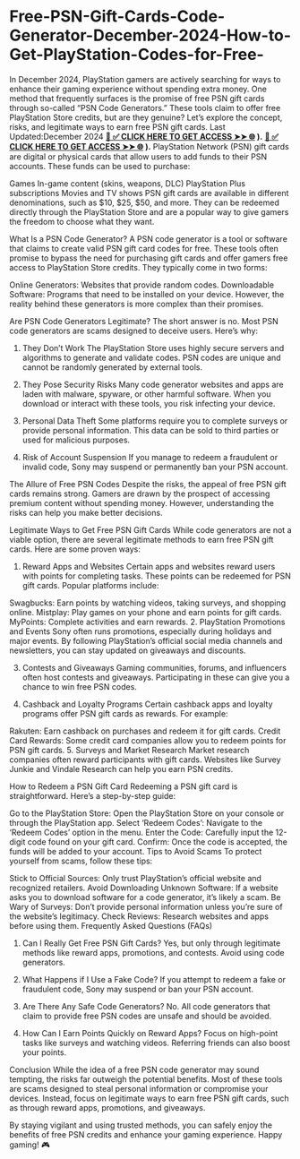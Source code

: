 # Free-PSN-Gift-Cards-Code-Generator-December-2024-How-to-Get-PlayStation-Codes-for-Free-
In December 2024, PlayStation gamers are actively searching for ways to enhance their gaming experience without spending extra money. One method that frequently surfaces is the promise of free PSN gift cards through so-called “PSN Code Generators.” These tools claim to offer free PlayStation Store credits, but are they genuine? Let’s explore the concept, risks, and legitimate ways to earn free PSN gift cards.
Last Updated:December 2024
**[📌 ✅ CLICK HERE TO GET ACCESS ➤➤ 🌐](https://thebesttoptenever.com/reviewwithshimu/GIFT%20CARD%20GIVEAWAY.html)
).**
**[📌 ✅ CLICK HERE TO GET ACCESS ➤➤ 🌐](https://thebesttoptenever.com/reviewwithshimu/GIFT%20CARD%20GIVEAWAY.html)
).** 
PlayStation Network (PSN) gift cards are digital or physical cards that allow users to add funds to their PSN accounts. These funds can be used to purchase:

Games
In-game content (skins, weapons, DLC)
PlayStation Plus subscriptions
Movies and TV shows
PSN gift cards are available in different denominations, such as $10, $25, $50, and more. They can be redeemed directly through the PlayStation Store and are a popular way to give gamers the freedom to choose what they want.

What Is a PSN Code Generator?
A PSN code generator is a tool or software that claims to create valid PSN gift card codes for free. These tools often promise to bypass the need for purchasing gift cards and offer gamers free access to PlayStation Store credits. They typically come in two forms:

Online Generators: Websites that provide random codes.
Downloadable Software: Programs that need to be installed on your device.
However, the reality behind these generators is more complex than their promises.

Are PSN Code Generators Legitimate?
The short answer is no. Most PSN code generators are scams designed to deceive users. Here’s why:

1. They Don’t Work
The PlayStation Store uses highly secure servers and algorithms to generate and validate codes. PSN codes are unique and cannot be randomly generated by external tools.

2. They Pose Security Risks
Many code generator websites and apps are laden with malware, spyware, or other harmful software. When you download or interact with these tools, you risk infecting your device.

3. Personal Data Theft
Some platforms require you to complete surveys or provide personal information. This data can be sold to third parties or used for malicious purposes.

4. Risk of Account Suspension
If you manage to redeem a fraudulent or invalid code, Sony may suspend or permanently ban your PSN account.

The Allure of Free PSN Codes
Despite the risks, the appeal of free PSN gift cards remains strong. Gamers are drawn by the prospect of accessing premium content without spending money. However, understanding the risks can help you make better decisions.

Legitimate Ways to Get Free PSN Gift Cards
While code generators are not a viable option, there are several legitimate methods to earn free PSN gift cards. Here are some proven ways:

1. Reward Apps and Websites
Certain apps and websites reward users with points for completing tasks. These points can be redeemed for PSN gift cards. Popular platforms include:

Swagbucks: Earn points by watching videos, taking surveys, and shopping online.
Mistplay: Play games on your phone and earn points for gift cards.
MyPoints: Complete activities and earn rewards.
2. PlayStation Promotions and Events
Sony often runs promotions, especially during holidays and major events. By following PlayStation’s official social media channels and newsletters, you can stay updated on giveaways and discounts.

3. Contests and Giveaways
Gaming communities, forums, and influencers often host contests and giveaways. Participating in these can give you a chance to win free PSN codes.

4. Cashback and Loyalty Programs
Certain cashback apps and loyalty programs offer PSN gift cards as rewards. For example:

Rakuten: Earn cashback on purchases and redeem it for gift cards.
Credit Card Rewards: Some credit card companies allow you to redeem points for PSN gift cards.
5. Surveys and Market Research
Market research companies often reward participants with gift cards. Websites like Survey Junkie and Vindale Research can help you earn PSN credits.

How to Redeem a PSN Gift Card
Redeeming a PSN gift card is straightforward. Here’s a step-by-step guide:

Go to the PlayStation Store: Open the PlayStation Store on your console or through the PlayStation app.
Select ‘Redeem Codes’: Navigate to the ‘Redeem Codes’ option in the menu.
Enter the Code: Carefully input the 12-digit code found on your gift card.
Confirm: Once the code is accepted, the funds will be added to your account.
Tips to Avoid Scams
To protect yourself from scams, follow these tips:

Stick to Official Sources: Only trust PlayStation’s official website and recognized retailers.
Avoid Downloading Unknown Software: If a website asks you to download software for a code generator, it’s likely a scam.
Be Wary of Surveys: Don’t provide personal information unless you’re sure of the website’s legitimacy.
Check Reviews: Research websites and apps before using them.
Frequently Asked Questions (FAQs)
1. Can I Really Get Free PSN Gift Cards?
Yes, but only through legitimate methods like reward apps, promotions, and contests. Avoid using code generators.

2. What Happens if I Use a Fake Code?
If you attempt to redeem a fake or fraudulent code, Sony may suspend or ban your PSN account.

3. Are There Any Safe Code Generators?
No. All code generators that claim to provide free PSN codes are unsafe and should be avoided.

4. How Can I Earn Points Quickly on Reward Apps?
Focus on high-point tasks like surveys and watching videos. Referring friends can also boost your points.

Conclusion
While the idea of a free PSN code generator may sound tempting, the risks far outweigh the potential benefits. Most of these tools are scams designed to steal personal information or compromise your devices. Instead, focus on legitimate ways to earn free PSN gift cards, such as through reward apps, promotions, and giveaways.

By staying vigilant and using trusted methods, you can safely enjoy the benefits of free PSN credits and enhance your gaming experience. Happy gaming! 🎮
